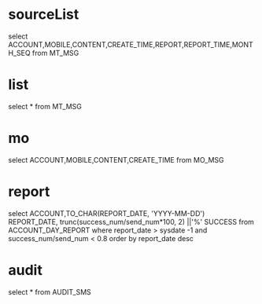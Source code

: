 sourceList
===
select ACCOUNT,MOBILE,CONTENT,CREATE_TIME,REPORT,REPORT_TIME,MONTH_SEQ from MT_MSG

list
===
select * from MT_MSG

mo
===
select ACCOUNT,MOBILE,CONTENT,CREATE_TIME from MO_MSG

report
===
select ACCOUNT,TO_CHAR(REPORT_DATE, 'YYYY-MM-DD') REPORT_DATE, trunc(success_num/send_num*100, 2) ||'%' SUCCESS from ACCOUNT_DAY_REPORT where report_date > sysdate -1 and success_num/send_num < 0.8 order by report_date desc

audit
===
select * from AUDIT_SMS